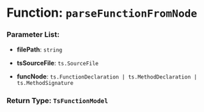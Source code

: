 # Function: `parseFunctionFromNode`

    

### Parameter List:

- **filePath**: `string` 

- **tsSourceFile**: `ts.SourceFile` 

- **funcNode**: `ts.FunctionDeclaration | ts.MethodDeclaration | ts.MethodSignature` 


### Return Type: `TsFunctionModel` 
